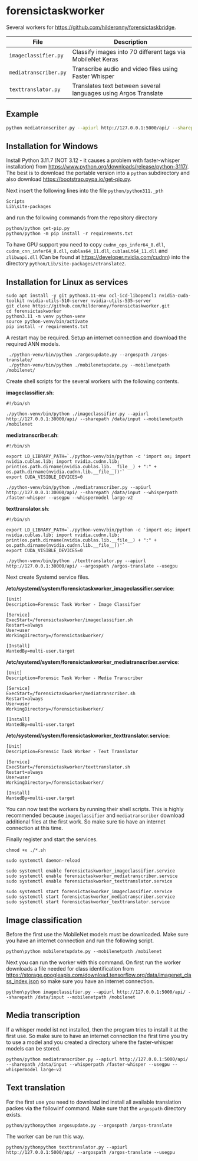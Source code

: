 # forensictaskworker

Several workers for https://github.com/hilderonny/forensictaskbridge.

|File|Description|
|---|---|
|`imageclassifier.py`|Classify images into 70 different tags via MobileNet Keras|
|`mediatranscriber.py`|Transcribe audio and video files using Faster Whisper|
|`texttranslator.py`|Translates text between several languages using Argos Translate|

## Example

```sh
python mediatranscriber.py --apiurl http://127.0.0.1:5000/api/ --sharepath D:\\data\\audio\\input --whisperpath D:\\data\\whisper --whispermodel tiny --usegpu
```

## Installation for Windows

Install Python 3.11.7 (NOT 3.12 - it causes a problem with faster-whisper installation) from https://www.python.org/downloads/release/python-3117/.
The best is to download the portable version into a `python` subdirectory and also download https://bootstrap.pypa.io/get-pip.py.

Next insert the following lines into the file `python/python311._pth`

```
Scripts
Lib\site-packages
```

and run the following commands from the repository directory

```
python/python get-pip.py
python/python -m pip install -r requirements.txt
```

To have GPU support you need to copy `cudnn_ops_infer64_8.dll`, `cudnn_cnn_infer64_8.dll`, `cublas64_11.dll`, `cublasLt64_11.dll` and `zlibwapi.dll` (Can be found at https://developer.nvidia.com/cudnn) into the directory `python/Lib/site-packages/ctranslate2`.

## Installation for Linux as services

```
sudo apt install -y git python3.11-env ocl-icd-libopencl1 nvidia-cuda-toolkit nvidia-utils-510-server nvidia-utils-535-server
git clone https://github.com/hilderonny/forensictaskworker.git
cd forensictaskworker
python3.11 -m venv python-venv
source python-venv/bin/activate
pip install -r requirements.txt
```

A restart may be required. Setup an internet connection and download the required ANN models.

```
 ./python-venv/bin/python ./argosupdate.py --argospath /argos-translate/
 ./python-venv/bin/python ./mobilenetupdate.py --mobilenetpath /mobilenet/
```

Create shell scripts for the several workers with the following contents.

**imageclassifier.sh**:

```
#!/bin/sh

./python-venv/bin/python ./imageclassifier.py --apiurl http://127.0.0.1:30000/api/ --sharepath /data/input --mobilenetpath /mobilenet
```

**mediatranscriber.sh**:

```
#!/bin/sh

export LD_LIBRARY_PATH=`./python-venv/bin/python -c 'import os; import nvidia.cublas.lib; import nvidia.cudnn.lib; print(os.path.dirname(nvidia.cublas.lib.__file__) + ":" + os.path.dirname(nvidia.cudnn.lib.__file__))'`
export CUDA_VISIBLE_DEVICES=0

./python-venv/bin/python ./mediatranscriber.py --apiurl http://127.0.0.1:30000/api/ --sharepath /data/input --whisperpath /faster-whisper --usegpu --whispermodel large-v2
```

**texttranslator.sh**:

```
#!/bin/sh

export LD_LIBRARY_PATH=`./python-venv/bin/python -c 'import os; import nvidia.cublas.lib; import nvidia.cudnn.lib; print(os.path.dirname(nvidia.cublas.lib.__file__) + ":" + os.path.dirname(nvidia.cudnn.lib.__file__))'`
export CUDA_VISIBLE_DEVICES=0

./python-venv/bin/python ./texttranslator.py --apiurl http://127.0.0.1:30000/api/ --argospath /argos-translate --usegpu
```

Next create Systemd service files.

**/etc/systemd/system/forensictaskworker_imageclassifier.service**:

```
[Unit]
Description=Forensic Task Worker - Image Classifier

[Service]
ExecStart=/forensictaskworker/imageclassifier.sh
Restart=always
User=user
WorkingDirectory=/forensictaskworker/

[Install]
WantedBy=multi-user.target
```

**/etc/systemd/system/forensictaskworker_mediatranscriber.service**:

```
[Unit]
Description=Forensic Task Worker - Media Transcriber

[Service]
ExecStart=/forensictaskworker/mediatranscriber.sh
Restart=always
User=user
WorkingDirectory=/forensictaskworker/

[Install]
WantedBy=multi-user.target
```

**/etc/systemd/system/forensictaskworker_texttranslator.service**:

```
[Unit]
Description=Forensic Task Worker - Text Translator

[Service]
ExecStart=/forensictaskworker/texttranslator.sh
Restart=always
User=user
WorkingDirectory=/forensictaskworker/

[Install]
WantedBy=multi-user.target
```

You can now test the workers by running their shell scripts. This is highly recommended because `imageclassifier` and `mediatranscriber` download additional files at the first work. So make sure tio have an internet connection at this time.

Finally register and start the services.

```
chmod +x ./*.sh

sudo systemctl daemon-reload

sudo systemctl enable forensictaskworker_imageclassifier.service
sudo systemctl enable forensictaskworker_mediatranscriber.service
sudo systemctl enable forensictaskworker_texttranslator.service

sudo systemctl start forensictaskworker_imageclassifier.service
sudo systemctl start forensictaskworker_mediatranscriber.service
sudo systemctl start forensictaskworker_texttranslator.service
```

## Image classification

Before the first use the MobileNet models must be downloaded. Make sure you have an internet connection and run the following script.

```
python\python mobilenetupdate.py --mobilenetpath /mobilenet
```

Next you can run the worker with this command. On first run the worker downloads a file needed for class identification from https://storage.googleapis.com/download.tensorflow.org/data/imagenet_class_index.json so make sure you have an internet connection.

```
python\python imageclassifier.py --apiurl http://127.0.0.1:5000/api/ --sharepath /data/input --mobilenetpath /mobilenet
```

## Media transcription

If a whisper model ist not installed, then the program tries to install it at the first use. So make sure to have an internet connection the first time you try to use a model and you created a directory where the faster-whisper models can be stored. 

```
python/python mediatranscriber.py --apiurl http://127.0.0.1:5000/api/ --sharepath /data/input --whisperpath /faster-whisper --usegpu --whispermodel large-v2
```

## Text translation

For the first use you need to download ind install all available translation packes via the followinf command. Make sure that the `argospath` directory exists.

```
python/pythonpython argosupdate.py --argospath /argos-translate  
```

The worker can be run this way.

```
python/pythonpython texttranslator.py --apiurl http://127.0.0.1:5000/api/ --argospath /argos-translate --usegpu
```